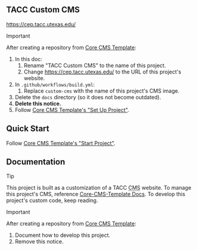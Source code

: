 ## TACC Custom CMS

https://cep.tacc.utexas.edu/

> [!IMPORTANT]
> After creating a repository from [Core CMS Template]:
>
> 1. In this doc:
>    1. Rename "TACC Custom CMS" to the name of this project.
>    2. Change https://cep.tacc.utexas.edu/ to the URL of this project's website.
> 2. In `.github/workflows/build.yml`:
>    1. Replace `custom-cms` with the name of this project's CMS image.
> 3. Delete the `docs` directory (so it does not become outdated).
> 4. **Delete this notice.**
> 5. Follow [Core CMS Template's "Set Up Project"](./docs/create-project.md#set-up-project).

## Quick Start

Follow [Core CMS Template's "Start Project"](./docs/start-project.md).

## Documentation

> [!TIP]
> This project is built as a customization of a TACC <abbr title="Content Management System">CMS</abbr> website. To manage this project's CMS, reference [Core-CMS-Template Docs](https://github.com/TACC/Core-CMS-Template/tree/docs/README.md). To develop this project's custom code, keep reading.

> [!IMPORTANT]
> After creating a repository from [Core CMS Template]:
>
> 1. Document how to develop this project.
> 2. Remove this notice.


<!-- Link Aliases -->

[Core CMS]: https://github.com/TACC/Core-CMS
[Core CMS Template]: https://github.com/TACC/Core-CMS-Template
[Core Portal Deployments]: https://github.com/TACC/Core-Portal-Deployments
